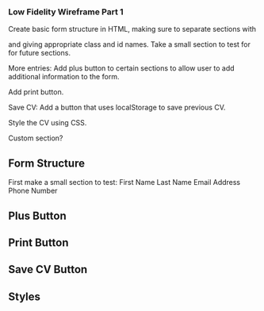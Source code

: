 ### Low Fidelity Wireframe Part 1

Create basic form structure in HTML, making sure to separate sections with <div> and giving appropriate class and id names.
Take a small section to test for for future sections.

More entries: Add plus button to certain sections to allow user to add additional information to the form.

Add print button.

Save CV: Add a button that uses localStorage to save previous CV.

Style the CV using CSS.

Custom section?

## Form Structure

First make a small section to test:
First Name
Last Name
Email Address
Phone Number

## Plus Button



## Print Button



## Save CV Button



## Styles

